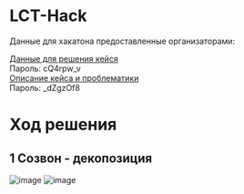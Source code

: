 # LCT-Hack

Данные для хакатона предоставленные организаторами:

[Данные для решения кейся](https://disk.yandex.ru/d/BZH_tXEaNzozcg)\
Пароль: cQ4rpw_v\
[Описание кейса и проблематики](https://disk.yandex.ru/d/zkYCBJR1mUx3Gg)\
Пароль: _dZgzOf8

# Ход решения
## 1 Созвон - декопозиция 
![image](https://github.com/team12-hackatons/LCT-Hack/assets/107514777/24f0aa9e-2808-42bc-bf08-94883a3c55cd)
![image](https://github.com/team12-hackatons/LCT-Hack/assets/107514777/24f0aa9e-2808-42bc-bf08-94883a3c55cd)



